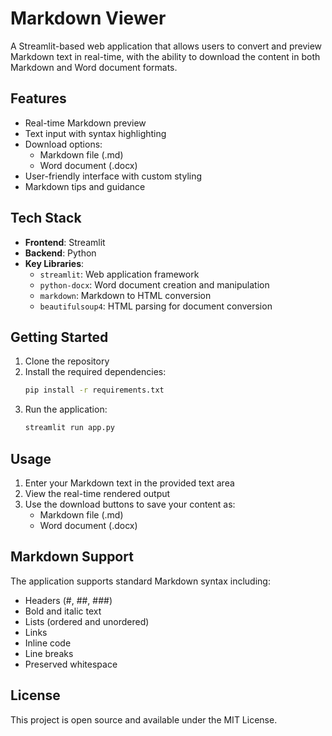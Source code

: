 # Markdown Viewer

A Streamlit-based web application that allows users to convert and preview Markdown text in real-time, with the ability to download the content in both Markdown and Word document formats.

## Features

- Real-time Markdown preview
- Text input with syntax highlighting
- Download options:
  - Markdown file (.md)
  - Word document (.docx)
- User-friendly interface with custom styling
- Markdown tips and guidance

## Tech Stack

- **Frontend**: Streamlit
- **Backend**: Python
- **Key Libraries**:
  - `streamlit`: Web application framework
  - `python-docx`: Word document creation and manipulation
  - `markdown`: Markdown to HTML conversion
  - `beautifulsoup4`: HTML parsing for document conversion

## Getting Started

1. Clone the repository
2. Install the required dependencies:
   ```bash
   pip install -r requirements.txt
   ```
3. Run the application:
   ```bash
   streamlit run app.py
   ```

## Usage

1. Enter your Markdown text in the provided text area
2. View the real-time rendered output
3. Use the download buttons to save your content as:
   - Markdown file (.md)
   - Word document (.docx)

## Markdown Support

The application supports standard Markdown syntax including:
- Headers (#, ##, ###)
- Bold and italic text
- Lists (ordered and unordered)
- Links
- Inline code
- Line breaks
- Preserved whitespace

## License

This project is open source and available under the MIT License. 